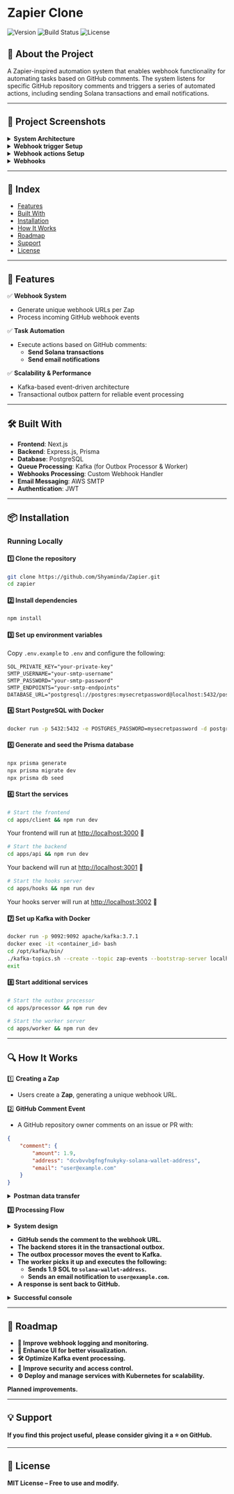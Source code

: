 # Zapier Clone

![Version](https://img.shields.io/badge/version-1.0.0-blue)
![Build Status](https://img.shields.io/badge/build-passing-brightgreen)
![License](https://img.shields.io/badge/license-MIT-lightgrey)

## 📌 About the Project

A Zapier-inspired automation system that enables webhook functionality for automating tasks based on GitHub comments. The system listens for specific GitHub repository comments and triggers a series of automated actions, including sending Solana transactions and email notifications.

---

## 📸 Project Screenshots

<details>
  <summary><strong>System Architecture</strong></summary>
  <img src="/apps/client/public/images/arch.png" alt="arch" />
</details>

<details>
  <summary><strong>Webhook trigger Setup</strong></summary>
  <img src="/apps/client/public/images/trigger.png" alt="trigger" />
</details>

<details>
  <summary><strong>Webhook actions Setup</strong></summary>
  <img src="/apps/client/public/images/actions.png" alt="actions" />
</details>

<details>
  <summary><strong>Webhooks</strong></summary>
  <img src="/apps/client/public/images/pub.png" alt="pub" />
</details>

---

## 📑 Index
- [Features](#-features)
- [Built With](#-built-with)
- [Installation](#-installation)
- [How It Works](#-how-it-works)
- [Roadmap](#-roadmap)
- [Support](#-support)
- [License](#-license)

---

## 🚀 Features

✅ **Webhook System**

- Generate unique webhook URLs per Zap
- Process incoming GitHub webhook events

✅ **Task Automation**

- Execute actions based on GitHub comments:
  - **Send Solana transactions**
  - **Send email notifications**

✅ **Scalability & Performance**

- Kafka-based event-driven architecture
- Transactional outbox pattern for reliable event processing

---

## 🛠 Built With

- **Frontend**: Next.js
- **Backend**: Express.js, Prisma
- **Database**: PostgreSQL
- **Queue Processing**: Kafka (for Outbox Processor & Worker)
- **Webhooks Processing**: Custom Webhook Handler
- **Email Messaging**: AWS SMTP  
- **Authentication**: JWT

---

## 📦 Installation

### Running Locally

#### 1️⃣ Clone the repository

```sh
git clone https://github.com/Shyaminda/Zapier.git
cd zapier
```

#### 2️⃣ Install dependencies

```sh
npm install
```

#### 3️⃣ Set up environment variables

Copy `.env.example` to `.env` and configure the following:

```env
SOL_PRIVATE_KEY="your-private-key"
SMTP_USERNAME="your-smtp-username"
SMTP_PASSWORD="your-smtp-password"
SMTP_ENDPOINTS="your-smtp-endpoints"
DATABASE_URL="postgresql://postgres:mysecretpassword@localhost:5432/postgres"
```

#### 4️⃣ Start PostgreSQL with Docker

```sh
docker run -p 5432:5432 -e POSTGRES_PASSWORD=mysecretpassword -d postgres
```

#### 5️⃣ Generate and seed the Prisma database

```sh
npx prisma generate
npx prisma migrate dev
npx prisma db seed
```

#### 6️⃣ Start the services

```sh
# Start the frontend
cd apps/client && npm run dev
```
Your frontend will run at [http://localhost:3000](http://localhost:3000) 🚀

```sh
# Start the backend
cd apps/api && npm run dev
```
Your backend will run at [http://localhost:3001](http://localhost:3001) 🚀

```sh
# Start the hooks server
cd apps/hooks && npm run dev
```
Your hooks server will run at [http://localhost:3002](http://localhost:3002) 🚀

#### 7️⃣ Set up Kafka with Docker

```sh
docker run -p 9092:9092 apache/kafka:3.7.1
docker exec -it <container_id> bash
cd /opt/kafka/bin/
./kafka-topics.sh --create --topic zap-events --bootstrap-server localhost:9092
exit
```

#### 8️⃣ Start additional services

```sh
# Start the outbox processor
cd apps/processor && npm run dev
```

```sh
# Start the worker server
cd apps/worker && npm run dev
```

---

## 🔍 How It Works

1️⃣ **Creating a Zap**

- Users create a **Zap**, generating a unique webhook URL.

2️⃣ **GitHub Comment Event**

- A GitHub repository owner comments on an issue or PR with:

```json
{
    "comment": {
        "amount": 1.9,
        "address": "dcvbvvbgfngfnukyky-solana-wallet-address",
        "email": "user@example.com"
    }
}
```

<details>
  <summary><strong>Postman data transfer</summary>
  <img src="/apps/client/public/images/postman.png" alt="postman" />
</details>

3️⃣ **Processing Flow**

<details>
  <summary><strong>System design</strong></summary>
  <img src="/apps/client/public/images/arch.png" alt="arch" />
</details>

- GitHub sends the comment to the webhook URL.
- The backend stores it in the **transactional outbox**.
- The **outbox processor** moves the event to **Kafka**.
- The **worker** picks it up and executes the following:
  - Sends **1.9 SOL** to `solana-wallet-address`.
  - Sends an email notification to `user@example.com`.
- A response is sent back to GitHub.

<details>
  <summary><strong>Successful console</strong></summary>
  <img src="/apps/client/public/images/console-success.png" alt="console-success" />
</details>

---

## 📌 Roadmap

- 📂 Improve webhook logging and monitoring.
- 🚀 Enhance UI for better visualization.
- 🛠  Optimize Kafka event processing.
- 🔧 Improve security and access control.
- ⚙️ Deploy and manage services with **Kubernetes** for scalability.

Planned improvements.

---

## 💡 Support

If you find this project useful, please consider giving it a ⭐ on GitHub.

---


## 📝 License

MIT License – Free to use and modify.
